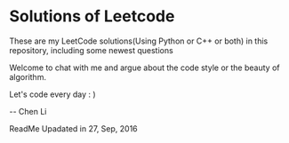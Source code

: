 # Solutions of Leetcode
These are my LeetCode solutions(Using Python or C++ or both) in this repository, including some newest questions

Welcome to chat with me and argue about the code style or the beauty of algorithm.

Let's code every day : )

--
Chen Li

ReadMe Upadated in 27, Sep, 2016
